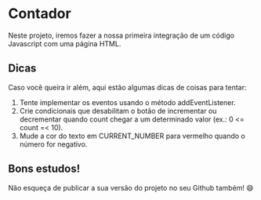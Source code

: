 # Contador
Neste projeto, iremos fazer a nossa primeira integração de um código Javascript com uma página HTML.

## Dicas
Caso você queira ir além, aqui estão algumas dicas de coisas para tentar:

1. Tente implementar os eventos usando o método addEventListener. 
2. Crie condicionais que desabilitam o botão de incrementar ou decrementar quando count chegar a um determinado valor (ex.: 0 <= count =< 10).
3. Mude a cor do texto em CURRENT_NUMBER para vermelho quando o número for negativo.

## Bons estudos!
Não esqueça de publicar a sua versão do projeto no seu Github também! :smile:
